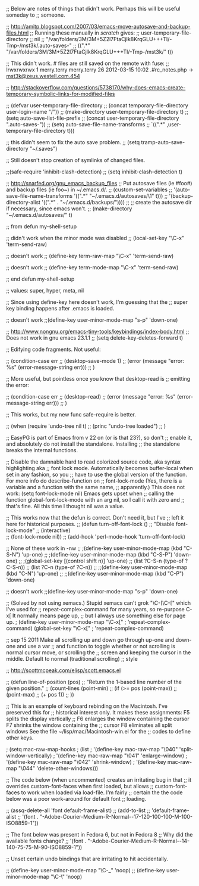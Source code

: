 ;; Below are notes of things that didn't work. Perhaps this will be useful someday to
;; someone.

;; http://amitp.blogspot.com/2007/03/emacs-move-autosave-and-backup-files.html
;; Running these manually in *scratch* gives:
;; user-temporary-file-directory
;; nil
;; "/var/folders/3M/3M+5Z2l7FtaCjIk8KrqGLU+++TI/-Tmp-/mst3k/.auto-saves-"
;; ((".*" "/var/folders/3M/3M+5Z2l7FtaCjIk8KrqGLU+++TI/-Tmp-/mst3k/" t))

;; This didn't work. # files are still saved on the remote with fuse:
;; lrwxrwxrwx  1 merry.terry merry.terry        26 2012-03-15 10:02 .#rc_notes.php -> mst3k@zeus.westell.com.454

;; http://stackoverflow.com/questions/5738170/why-does-emacs-create-temporary-symbolic-links-for-modified-files

;; (defvar user-temporary-file-directory
;;   (concat temporary-file-directory user-login-name "/"))
;; (make-directory user-temporary-file-directory t)
;; (setq auto-save-list-file-prefix
;;       (concat user-temporary-file-directory ".auto-saves-"))
;; (setq auto-save-file-name-transforms
;;       `((".*" ,user-temporary-file-directory t)))

;; this didn't seem to fix the auto save problem.
;; (setq tramp-auto-save-directory "~/.saves")

;; Still doesn't stop creation of symlinks of changed files.

;;(safe-require 'inhibit-clash-detection)
;; (setq inhibit-clash-detection t)

;; http://snarfed.org/gnu_emacs_backup_files
;; Put autosave files (ie #foo#) and backup files (ie foo~) in ~/.emacs.d/.
;; (custom-set-variables
;;   '(auto-save-file-name-transforms '((".*" "~/.emacs.d/autosaves/\\1" t)))
;;   '(backup-directory-alist '((".*" . "~/.emacs.d/backups/"))))
;; ;; create the autosave dir if necessary, since emacs won't.
;; (make-directory "~/.emacs.d/autosaves/" t)


;; from defun my-shell-setup

;; didn't work when the minor mode was disabled
;; (local-set-key "\C-x"  'term-send-raw)  

;; doesn't work
;; (define-key term-raw-map "\C-x" 'term-send-raw)

;; doesn't work
;; (define-key term-mode-map "\C-x" 'term-send-raw)

;; end defun my-shell-setup

;; values: super, hyper, meta, nil

;; Since using define-key here doesn't work, I'm guessing that the
;; super key binding happens after .emacs is loaded.

;; doesn't work 
;;(define-key user-minor-mode-map "s-p" 'down-one)

;; http://www.nongnu.org/emacs-tiny-tools/keybindings/index-body.html
;; Does not work in gnu emacs 23.1.1
;; (setq delete-key-deletes-forward t)

;; Edifying code fragments. Not useful:

;; (condition-case err
;;     (desktop-save-mode 1)
;;   (error (message "error: %s" (error-message-string err)))
;;   )

;; More useful, but pointless once you know that desktop-read is
;; emitting the error:

;; (condition-case err
;;     (desktop-read)
;;   (error (message "error: %s" (error-message-string err)))
;;   )

;; This works, but my new func safe-require is better.

;; (when (require 'undo-tree nil t)
;;   (princ "undo-tree loaded")
;;   )

;; EasyPG is part of Emacs from v 22 on (or is that 23?), so don't
;; enable it, and absolutely do not install the standalone. Installing
;; the standalone breaks the internal functions.

;; Disable the damnable hard to read colorized source code, aka syntax highlighting aka
;; font lock mode.  Automatically becomes buffer-local when set in any fashion, so you
;; have to use the global version of the function. For more info do describe-function on
;; font-lock-mode (Yes, there is a variable and a function with the same name,
;; apparently.) This does not work: (setq font-lock-mode nil) Emacs gets upset when
;; calling the function global-font-lock-mode with an arg nil, so I call it with zero and
;; that's fine. All this time I thought nil was a value.

;; This works now that the defun is correct. Don't need it, but I've
;; left it here for historical purposes.
;; (defun turn-off-font-lock ()
;;    "Disable font-lock-mode"
;;  (interactive)  
;;    (font-lock-mode nil))
;; (add-hook 'perl-mode-hook 'turn-off-font-lock)

;;  None of these work in -nw
;; ;(define-key user-minor-mode-map (kbd "C-S-N") 'up-one)
;; ;(define-key user-minor-mode-map (kbd "C-S-P") 'down-one)
;; ;(global-set-key [(control shift n)] 'up-one)
;;  (list ?C-S-n (type-of ?C-S-n)) 
;;  (list ?C-n (type-of ?C-n)) 
;; ;;(define-key user-minor-mode-map (kbd "C-N") 'up-one)
;; ;;(define-key user-minor-mode-map (kbd "C-P") 'down-one)

;; doesn't work 
;;(define-key user-minor-mode-map "s-p" 'down-one)

;; (Solved by not using xemacs.) Stupid xemacs can't grok "\C-[\C-[" which I've used for
;; repeat-complex-command for many years, so re-purpose C-x[ It normally means page up,
;; but I always use something else for page up.
; (define-key user-minor-mode-map "\C-x\["
;  'repeat-complex-command) (global-set-key "\C-x\["
;  'repeat-complex-command)

;; sep 15 2011 Make all scrolling up and down go through up-one and down-one and use a var
;; and function to toggle whether or not scrolling is normal cursor move, or scrolling the
;; screen and keeping the cursor in the middle. Default to normal (traditional scrolling)
;; style

;; http://scottmcpeak.com/elisp/scott.emacs.el

;; (defun line-of-position (pos)
;;   "Return the 1-based line number of the given position."
;;   (count-lines (point-min)
;;                (if (>= pos (point-max))
;;                    (point-max)
;;                    (+ pos 1))
;;   ))

;; This is an example of keyboard rebinding on the Macintosh.  I've preserved this for
;; historical interest only.  It makes these assignments: F5 splits the display vertically
;; F6 enlarges the window containing the cursor F7 shrinks the window containing the
;; cursor F8 eliminates all split windows See the file ~/lisp/mac/Macintosh-win.el for the
;; codes to define other keys.

; (setq mac-raw-map-hooks
; 	  (list
; 	   '(define-key mac-raw-map "\040" 'split-window-vertically)
; 	   '(define-key mac-raw-map "\041" 'enlarge-window)
; 	   '(define-key mac-raw-map "\042" 'shrink-window)
; 	   '(define-key mac-raw-map "\044" 'delete-other-windows)))


;; The code below (when uncommented) creates an irritating bug in that
;; it overrides custom-font-faces when first loaded, but allows
;; custom-font-faces to work when loaded via load-file. I'm fairly
;; certain the the code below was a poor work-around for default font
;; loading.

;; (assq-delete-all 'font default-frame-alist)
;; (add-to-list
;;  'default-frame-alist
;;  '(font . "-Adobe-Courier-Medium-R-Normal--17-120-100-100-M-100-ISO8859-1"))

;; The font below was present in Fedora 6, but not in Fedora 8
;; Why did the available fonts change?
;;   '(font . "-Adobe-Courier-Medium-R-Normal--14-140-75-75-M-90-ISO8859-1"))

;; Unset certain undo bindings that are irritating to hit accidentally.

;; (define-key user-minor-mode-map "\C-_" 'noop)
;; (define-key user-minor-mode-map "\C-\\" 'noop)


